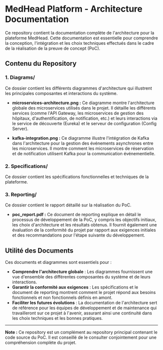 # MedHead Platform - Architecture Documentation

Ce repository contient la documentation complète de l'architecture pour la plateforme MedHead. Cette documentation est essentielle pour comprendre la conception, l'intégration et les choix techniques effectués dans le cadre de la réalisation de la preuve de concept (PoC).

## Contenu du Repository

### 1. Diagrams/

Ce dossier contient les différents diagrammes d'architecture qui illustrent les principales composantes et interactions du système.

- **microservices-architecture.png :** Ce diagramme montre l'architecture globale des microservices utilisés dans le projet. Il détaille les différents services (comme l'API Gateway, les microservices de gestion des hôpitaux, d'authentification, de notification, etc.) et leurs interactions via le service de découverte (Eureka) et le serveur de configuration (Config Server).

- **kafka-integration.png :** Ce diagramme illustre l'intégration de Kafka dans l'architecture pour la gestion des événements asynchrones entre les microservices. Il montre comment les microservices de réservation et de notification utilisent Kafka pour la communication événementielle.

### 2. Specifications/

Ce dossier contient les spécifications fonctionnelles et techniques de la plateforme.

### 3. Reporting/

Ce dossier contient le rapport détaillé sur la réalisation du PoC.

- **poc_report.pdf :** Ce document de reporting explique en détail le processus de développement de la PoC, y compris les objectifs initiaux, les choix d'architecture et les résultats obtenus. Il fournit également une évaluation de la conformité du projet par rapport aux exigences initiales et des recommandations pour l'étape suivante du développement.

## Utilité des Documents

Ces documents et diagrammes sont essentiels pour :

- **Comprendre l'architecture globale** : Les diagrammes fournissent une vue d'ensemble des différentes composantes du système et de leurs interactions.
- **Garantir la conformité aux exigences** : Les spécifications et le document de reporting montrent comment le projet répond aux besoins fonctionnels et non fonctionnels définis en amont.
- **Faciliter les futures évolutions** : La documentation de l'architecture sert de référence pour les équipes de développement et de maintenance qui travailleront sur ce projet à l'avenir, assurant ainsi une continuité dans les choix techniques et les bonnes pratiques.

---

**Note :** Ce repository est un complément au repository principal contenant le code source du PoC. Il est conseillé de le consulter conjointement pour une compréhension complète du projet.

